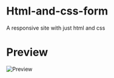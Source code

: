 # Html-and-css-form
A responsive site with just html and css
# Preview
![Preview](https://user-images.githubusercontent.com/101446360/215796775-5294b592-de7a-4ea4-9baf-0d50bebd5dba.png)
